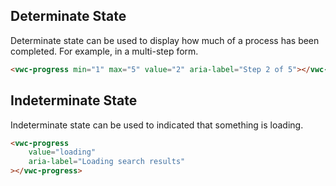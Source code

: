## Determinate State

Determinate state can be used to display how much of a process has been completed. For example, in a multi-step form.

```html preview
<vwc-progress min="1" max="5" value="2" aria-label="Step 2 of 5"></vwc-progress>
```

## Indeterminate State

Indeterminate state can be used to indicated that something is loading.

```html preview
<vwc-progress
	value="loading"
	aria-label="Loading search results"
></vwc-progress>
```
